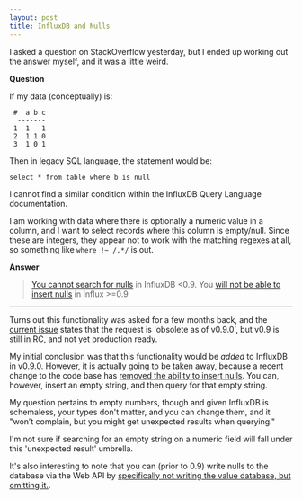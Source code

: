 ```yaml
---
layout: post
title: InfluxDB and Nulls
---
```


I asked a question on StackOverflow yesterday, but I ended up working out the answer myself, and it was a little weird. 

**Question**

If my data (conceptually) is: 

     #  a b c 
      -------
     1  1   1
     2  1 1 0
     3  1 0 1

Then in legacy SQL language, the statement would be: 

    select * from table where b is null

I cannot find a similar condition within the InfluxDB Query Language documentation. 
  
I am working with data where there is optionally a numeric value in a column, and I want to select records where this column is empty/null. Since these are integers, they appear not to work with the matching regexes at all, so something like `where !~ /.*/` is out. 

**Answer** 

 > [You cannot search for nulls](https://github.com/influxdb/influxdb/issues/454) in InfluxDB <0.9. You [will not be able to insert nulls](https://github.com/influxdb/influxdb/pull/2429) in Influx >=0.9

------

Turns out this functionality was asked for a few months back, and the [current issue](https://github.com/influxdb/influxdb/issues/454) states that the request is 'obsolete as of v0.9.0', but v0.9 is still in RC, and not yet production ready.

My initial conclusion was that this functionality would be *added* to InfluxDB in v0.9.0. However, it is actually going to be taken away, because a recent change to the code base has [removed the ability to insert nulls](https://github.com/influxdb/influxdb/pull/2429). You can, however, insert an empty string, and then query for that empty string. 

My question pertains to empty numbers, though and given InfluxDB is schemaless, your types don't matter, and you can change them, and it "won’t complain, but you might get unexpected results when querying." 

I'm not sure if searching for an empty string on a numeric field will fall under this 'unexpected result' umbrella.

It's also interesting to note that you can (prior to 0.9) write nulls to the database via the Web API by [specifically not writing the value database, but omitting it.](https://github.com/influxdb/influxdb/issues/53). 

